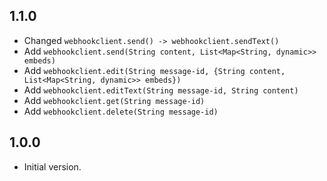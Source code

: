 ## 1.1.0
- Changed `webhookclient.send() -> webhookclient.sendText()`
- Add `webhookclient.send(String content, List<Map<String, dynamic>> embeds)`
- Add `webhookclient.edit(String message-id, {String content, List<Map<String, dynamic>> embeds})`
- Add `webhookclient.editText(String message-id, String content)`
- Add `webhookclient.get(String message-id)`
- Add `webhookclient.delete(String message-id)`

## 1.0.0

- Initial version.
